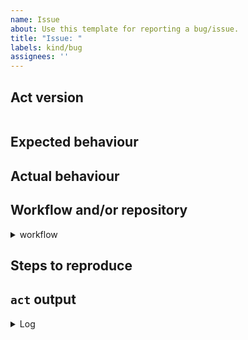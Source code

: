 ```yaml
---
name: Issue
about: Use this template for reporting a bug/issue.
title: "Issue: "
labels: kind/bug
assignees: ''
---
```


<!--
- Make sure you are able to reproduce it on the [latest version](https://github.com/nektos/act/releases)
- Search the existing issues.
- Refer to [README](https://github.com/nektos/act/blob/master/README.md).
-->

## Act version

<!-- Paste output of `act --version` -->

```none

```

## Expected behaviour

<!-- Describe how whole process should go and finish -->

## Actual behaviour

<!-- Describe what happened -->

## Workflow and/or repository

<details>
  <summary>workflow</summary>

```none
name: example workflow

on: [push]

jobs:
  [...]
```

</details>

## Steps to reproduce

<!--
Make sure to include command you used to run `act`
e.g.:
1. Clone example repo (https://github.com/cplee/github-actions-demo)
2. Enter cloned repo directory
3. Run `act -s SUPER_SECRET=im-a-value`
-->


## `act` output

<!-- Paste output from your terminal, use `-v` or `--verbose` for richer output -->

<details>
  <summary>Log</summary>

```none

```

</details>
